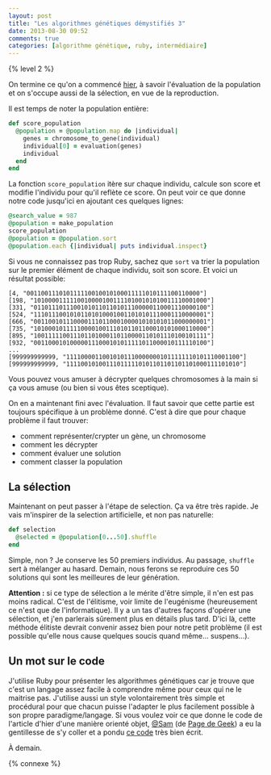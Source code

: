 ```yaml
---
layout: post
title: "Les algorithmes génétiques démystifiés 3"
date: 2013-08-30 09:52
comments: true
categories: [algorithme génétique, ruby, intermédiaire]
---
```


{% level 2 %}

On termine ce qu'on a commencé
[hier](http://lkdjiin.github.io/blog/2013/08/29/les-algorithmes-genetiques-demystifies-2/),
à savoir l'évaluation de la population et on s'occupe aussi
de la sélection, en vue de la reproduction.

<!-- more -->

Il est temps de noter la population entière:

``` ruby
def score_population
  @population = @population.map do |individual|
    genes = chromosome_to_gene(individual)
    individual[0] = evaluation(genes)
    individual
  end
end
```

La fonction `score_population` itère sur chaque individu,
calcule son score et modifie
l'individu pour qu'il reflète ce score. On peut voir ce que donne
notre code jusqu'ici en ajoutant ces quelques lignes:

``` ruby
@search_value = 987
@population = make_population
score_population
@population = @population.sort
@population.each {|individual| puts individual.inspect}
```

Si vous ne connaissez pas trop Ruby, sachez que `sort` va trier
la population sur le premier élément de chaque individu, soit son score.
Et voici un résultat possible:

    [4, "001100111010111110010010100011111010111100110000"]
    [198, "101000011111001000010011110100101010011110001000"]
    [331, "011011101110010101101101011100000110001110000100"]
    [524, "111011100101011010100010011010101110001110000001"]
    [666, "001100101110000111011000100001010101011000000001"]
    [735, "101000101111100001001110101101100010101000110000"]
    [895, "100111110011101101000110110000110101110100101111"]
    [932, "001100010100000111000101011111011000010111110100"]
    ...
    [999999999999, "111100001100101011100000001011111110101110001100"]
    [999999999999, "111100101001110111110101101101101101000111101010"]

Vous pouvez vous amuser à décrypter quelques chromosomes à la main si
ça vous amuse (ou bien si vous êtes sceptique).

On en a maintenant fini avec l'évaluation. Il faut savoir que cette partie est
toujours spécifique à un problème donné. C'est à dire que pour chaque
problème il faut trouver:

* comment représenter/crypter un gène, un chromosome
* comment les décrypter
* comment évaluer une solution
* comment classer la population

La sélection
-------------
Maintenant on peut passer à l'étape de selection. Ça va être très rapide.
Je vais m'inspirer de la selection artificielle, et non pas naturelle:

``` ruby
def selection
  @selected = @population[0...50].shuffle
end
```

Simple, non ? Je conserve les 50 premiers individus. Au passage, `shuffle` sert
à mélanger au hasard. Demain, nous ferons se reproduire ces 50 solutions qui
sont les meilleures de leur génération.

**Attention :** si ce type de sélection a le mérite
d'être simple, il n'en est pas moins radical. C'est de l'élitisme, voir
limite de l'eugénisme
(heureusement ce n'est que de l'informatique). Il y a un tas
d'autres façons d'opérer une sélection, et j'en parlerais sûrement plus en
détails plus tard. D'ici là, cette méthode élitiste devrait convenir assez
bien pour notre petit problème (il est possible qu'elle nous cause
quelques soucis quand même… suspens…).

Un mot sur le code
------------------
J'utilise Ruby pour présenter les algorithmes génétiques car je trouve que
c'est un langage assez facile à comprendre même pour ceux qui ne le
maitrise pas. J'utilise aussi un style volontairement très simple et
procédural pour que chacun puisse l'adapter le plus facilement possible
à son propre paradigme/langage. Si vous voulez voir ce que donne le code
de l'article d'hier d'une manière orienté objet,
[@Sam](https://twitter.com/PagedeGeek)
(de [Page de Geek](http://www.pagedegeek.com/))
a eu la gentillesse de s'y coller et a pondu
[ce code](https://gist.github.com/PagedeGeek/6378269)
très bien écrit.

À demain.

{% connexe %}

